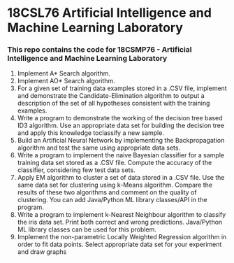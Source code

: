 # 18CSL76 Artificial Intelligence and Machine Learning Laboratory

### This repo contains the code for 18CSMP76 - Artificial Intelligence and Machine Learning Laboratory

1. Implement A* Search algorithm.
2. Implement AO* Search algorithm.
3. For a given set of training data examples stored in a .CSV file, implement and demonstrate the Candidate-Elimination algorithm to output a description of the set of all hypotheses consistent with the training examples.
4. Write a program to demonstrate the working of the decision tree based ID3 algorithm. Use an appropriate data set for building the decision tree and apply this knowledge toclassify a new sample.
5. Build an Artificial Neural Network by implementing the Backpropagation algorithm and test the same using appropriate data sets.
6. Write a program to implement the naive Bayesian classifier for a sample training data set stored as a .CSV file. Compute the accuracy of the classifier, considering few test data sets.
7. Apply EM algorithm to cluster a set of data stored in a .CSV file. Use the same data set for clustering using k-Means algorithm. Compare the results of these two algorithms and comment on the quality of clustering. You can add Java/Python ML library classes/API in the program.
8. Write a program to implement k-Nearest Neighbour algorithm to classify the iris data set. Print both correct and wrong predictions. Java/Python ML library classes can be used for this problem.
9. Implement the non-parametric Locally Weighted Regression algorithm in order to fit data points. Select appropriate data set for your experiment and draw graphs

